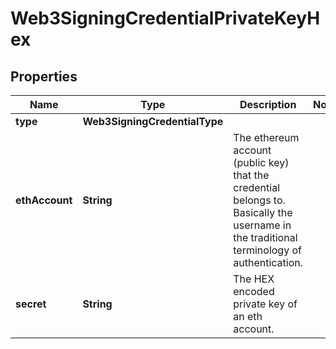 

# Web3SigningCredentialPrivateKeyHex


## Properties

| Name | Type | Description | Notes |
|------------ | ------------- | ------------- | -------------|
|**type** | **Web3SigningCredentialType** |  |  |
|**ethAccount** | **String** | The ethereum account (public key) that the credential belongs to. Basically the username in the traditional terminology of authentication. |  |
|**secret** | **String** | The HEX encoded private key of an eth account. |  |



